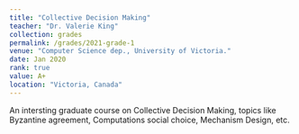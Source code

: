 ```yaml
---
title: "Collective Decision Making"
teacher: "Dr. Valerie King"
collection: grades
permalink: /grades/2021-grade-1
venue: "Computer Science dep., University of Victoria."
date: Jan 2020
rank: true
value: A+
location: "Victoria, Canada"
---
```


An intersting graduate course on Collective Decision Making, topics like Byzantine agreement, Computations social choice, Mechanism Design, etc.
